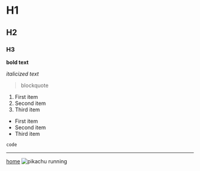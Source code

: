 # H1
## H2
### H3

**bold text**

*italicized text*
> blockquote
> 
1. First item
2. Second item
3. Third item
- First item
- Second item
- Third item

`code`

---
[home](https://acen23.github.io/cse15l-lab-reports/)
![pikachu running](https://media2.giphy.com/media/mtaWx98w7mX7y/giphy.gif)
